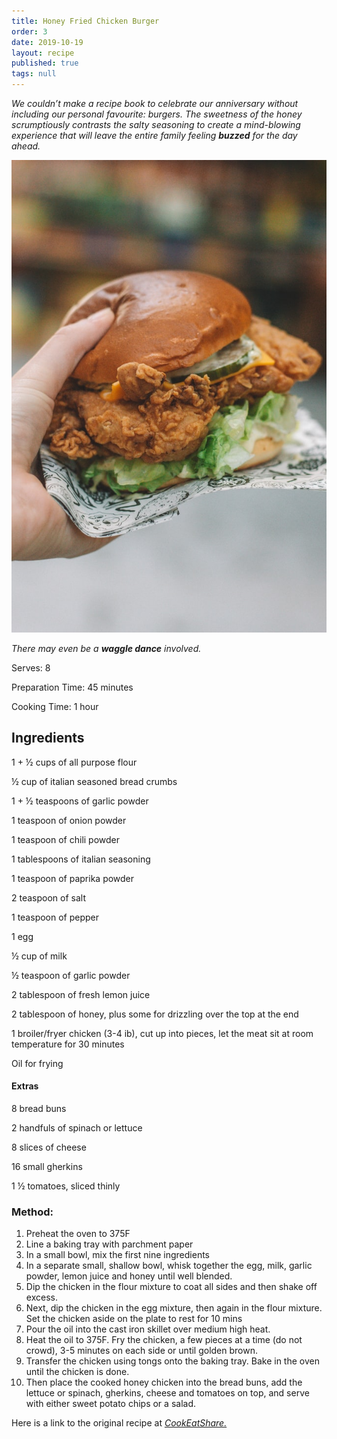 ```yaml
---
title: Honey Fried Chicken Burger
order: 3
date: 2019-10-19
layout: recipe
published: true
tags: null
---
```

*We couldn’t make a recipe book to celebrate our anniversary without including our personal favourite: burgers. The sweetness of the honey scrumptiously contrasts the salty seasoning to create a mind-blowing experience that will leave the entire family feeling **buzzed** for the day ahead.* 

![](../uploads/loes-klinker-4ddvpom5qwi-unsplash.jpg)

*There may even be a **waggle dance** involved.*

Serves: 8

Preparation Time: 45 minutes

Cooking Time: 1 hour

## Ingredients

1 + ½ cups of all purpose flour

½ cup of italian seasoned bread crumbs

1 + ½ teaspoons of garlic powder

1 teaspoon of onion powder

1 teaspoon of chili powder

1 tablespoons of italian seasoning

1 teaspoon of paprika powder

2 teaspoon of salt

1 teaspoon of pepper

1 egg

½ cup of milk

½ teaspoon of garlic powder

2 tablespoon of fresh lemon juice

2 tablespoon of honey, plus some for drizzling over the top at the end

1 broiler/fryer chicken (3-4 ib), cut up into pieces, let the meat sit at room temperature for 30 minutes

Oil for frying

#### Extras

8 bread buns

2 handfuls of spinach or lettuce

8 slices of cheese

16 small gherkins

1 ½ tomatoes, sliced thinly

### Method:

1. Preheat the oven to 375F
2. Line a baking tray with parchment paper
3. In a small bowl, mix the first nine ingredients
4. In a separate small, shallow bowl, whisk together the egg, milk, garlic powder, lemon juice and honey until well blended.
5. Dip the chicken in the flour mixture to coat all sides and then shake off excess.
6. Next, dip the chicken in the egg mixture, then again in the flour mixture. Set the chicken aside on the plate to rest for 10 mins
7. Pour the oil into the cast iron skillet over medium high heat.
8. Heat the oil to 375F. Fry the chicken, a few pieces at a time (do not crowd), 3-5 minutes on each side or until golden brown.
9. Transfer the chicken using tongs onto the baking tray. Bake in the oven until the chicken is done.
10. Then place the cooked honey chicken into the bread buns, add the lettuce or spinach, gherkins, cheese and tomatoes on top, and serve with either sweet potato chips or a salad.

Here is a link to the original recipe at *[CookEatShare.](https://cookeatshare.com/recipes/honey-fried-chicken-826728?servings=8&units=us)*